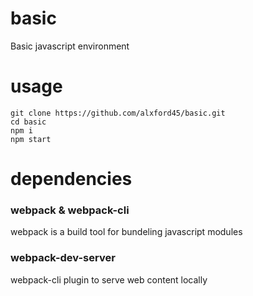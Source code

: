# basic

Basic javascript environment

# usage

    git clone https://github.com/alxford45/basic.git
    cd basic
    npm i
    npm start

# dependencies

### webpack & webpack-cli

webpack is a build tool for bundeling javascript modules

### webpack-dev-server

webpack-cli plugin to serve web content locally
